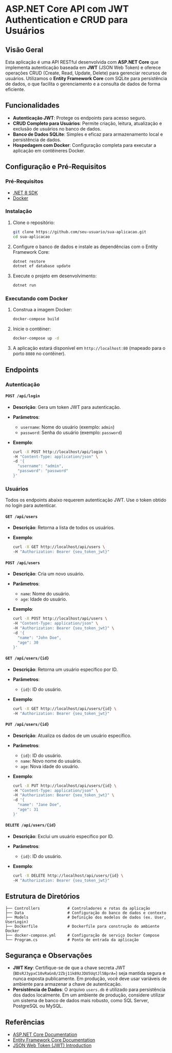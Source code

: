 # ASP.NET Core API com JWT Authentication e CRUD para Usuários

## Visão Geral

Esta aplicação é uma API RESTful desenvolvida com **ASP.NET Core** que implementa autenticação baseada em **JWT** (JSON Web Token) e oferece operações CRUD (Create, Read, Update, Delete) para gerenciar recursos de usuários. Utilizamos o **Entity Framework Core** com SQLite para persistência de dados, o que facilita o gerenciamento e a consulta de dados de forma eficiente.

## Funcionalidades

- **Autenticação JWT**: Protege os endpoints para acesso seguro.
- **CRUD Completo para Usuários**: Permite criação, leitura, atualização e exclusão de usuários no banco de dados.
- **Banco de Dados SQLite**: Simples e eficaz para armazenamento local e persistência de dados.
- **Hospedagem com Docker**: Configuração completa para executar a aplicação em contêineres Docker.

## Configuração e Pré-Requisitos

### Pré-Requisitos

- [.NET 8 SDK](https://dotnet.microsoft.com/download/dotnet/8.0)
- [Docker](https://www.docker.com/get-started)

### Instalação

1. Clone o repositório:

   ```bash
   git clone https://github.com/seu-usuario/sua-aplicacao.git
   cd sua-aplicacao
   ```

2. Configure o banco de dados e instale as dependências com o Entity Framework Core:

   ```bash
   dotnet restore
   dotnet ef database update
   ```

3. Execute o projeto em desenvolvimento:

   ```bash
   dotnet run
   ```

### Executando com Docker

1. Construa a imagem Docker:

   ```bash
   docker-compose build
   ```

2. Inicie o contêiner:

   ```bash
   docker-compose up -d
   ```

3. A aplicação estará disponível em `http://localhost:80` (mapeado para o porto `8080` no contêiner).

## Endpoints

### Autenticação

#### `POST /api/login`

- **Descrição**: Gera um token JWT para autenticação.
- **Parâmetros**:
  - `username`: Nome do usuário (exemplo: `admin`)
  - `password`: Senha do usuário (exemplo: `password`)
- **Exemplo**:

  ```bash
  curl -X POST http://localhost/api/login \
  -H "Content-Type: application/json" \
  -d '{
    "username": "admin",
    "password": "password"
  }'
  ```

### Usuários

Todos os endpoints abaixo requerem autenticação JWT. Use o token obtido no login para autenticar.

#### `GET /api/users`

- **Descrição**: Retorna a lista de todos os usuários.
- **Exemplo**:

  ```bash
  curl -X GET http://localhost/api/users \
  -H "Authorization: Bearer {seu_token_jwt}"
  ```

#### `POST /api/users`

- **Descrição**: Cria um novo usuário.
- **Parâmetros**:
  - `name`: Nome do usuário.
  - `age`: Idade do usuário.
- **Exemplo**:

  ```bash
  curl -X POST http://localhost/api/users \
  -H "Content-Type: application/json" \
  -H "Authorization: Bearer {seu_token_jwt}" \
  -d '{
    "name": "John Doe",
    "age": 30
  }'
  ```

#### `GET /api/users/{id}`

- **Descrição**: Retorna um usuário específico por ID.
- **Parâmetros**:
  - `{id}`: ID do usuário.
- **Exemplo**:

  ```bash
  curl -X GET http://localhost/api/users/{id} \
  -H "Authorization: Bearer {seu_token_jwt}"
  ```

#### `PUT /api/users/{id}`

- **Descrição**: Atualiza os dados de um usuário específico.
- **Parâmetros**:
  - `{id}`: ID do usuário.
  - `name`: Novo nome do usuário.
  - `age`: Nova idade do usuário.
- **Exemplo**:

  ```bash
  curl -X PUT http://localhost/api/users/{id} \
  -H "Content-Type: application/json" \
  -H "Authorization: Bearer {seu_token_jwt}" \
  -d '{
    "name": "Jane Doe",
    "age": 31
  }'
  ```

#### `DELETE /api/users/{id}`

- **Descrição**: Exclui um usuário específico por ID.
- **Parâmetros**:
  - `{id}`: ID do usuário.
- **Exemplo**:

  ```bash
  curl -X DELETE http://localhost/api/users/{id} \
  -H "Authorization: Bearer {seu_token_jwt}"
  ```

## Estrutura de Diretórios

```plaintext
├── Controllers            # Controladores e rotas da aplicação
├── Data                   # Configuração do banco de dados e contexto
├── Models                 # Definição dos modelos de dados (ex. User, UserLogin)
├── Dockerfile             # Dockerfile para construção do ambiente Docker
├── docker-compose.yml     # Configuração de serviço Docker Compose
└── Program.cs             # Ponto de entrada da aplicação
```

## Segurança e Observações

- **JWT Key**: Certifique-se de que a chave secreta JWT (`BDsRJ3ypxC10vRaGn8/2Zbj11k89zJDU5UqtJl5BprA=`) seja mantida segura e nunca exposta publicamente. Em produção, você deve usar variáveis de ambiente para armazenar a chave de autenticação.
- **Persistência de Dados**: O arquivo `users.db` é utilizado para persistência dos dados localmente. Em um ambiente de produção, considere utilizar um sistema de banco de dados mais robusto, como SQL Server, PostgreSQL ou MySQL.

## Referências

- [ASP.NET Core Documentation](https://docs.microsoft.com/aspnet/core)
- [Entity Framework Core Documentation](https://docs.microsoft.com/ef/core)
- [JSON Web Token (JWT) Introduction](https://jwt.io/introduction)
